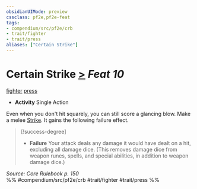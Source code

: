 ```yaml
---
obsidianUIMode: preview
cssclass: pf2e,pf2e-feat
tags:
- compendium/src/pf2e/crb
- trait/fighter
- trait/press
aliases: ["Certain Strike"]
---
```

# Certain Strike  [>](rules/core-rulebook/chapter-9-playing-the-game.md#Actions "Single Action") *Feat 10*  
[fighter](rules/traits/fighter.md)  [press](rules/traits/press.md)  

- **Activity** Single Action

Even when you don't hit squarely, you can still score a glancing blow. Make a melee [Strike](rules/actions/strike.md). It gains the following failure effect.

> [!success-degree] 
> - **Failure** Your attack deals any damage it would have dealt on a hit, excluding all damage dice. (This removes damage dice from weapon runes, spells, and special abilities, in addition to weapon damage dice.)

*Source: Core Rulebook p. 150*  
%% #compendium/src/pf2e/crb #trait/fighter #trait/press %%